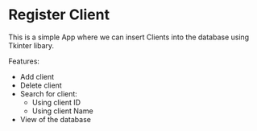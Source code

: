 # Register Client

This is a simple App where we can insert Clients into the database using Tkinter libary.

Features:
* Add client
* Delete client
* Search for client:
  * Using client ID
  * Using client Name
* View of the database